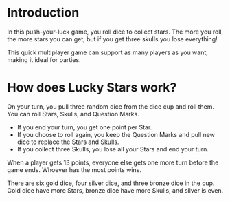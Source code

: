 # Introduction
In this push-your-luck game, you roll dice to collect stars. The more you roll, the more stars you can get, but if you get three skulls you lose everything! 

This quick multiplayer game can support as many players as you want, making it ideal for parties.

# How does Lucky Stars work?
On your turn, you pull three random dice from the dice cup and roll them. You can roll Stars, Skulls, and Question Marks. 

-   If you end your turn, you get one point per Star. 
-   If you choose to roll again, you keep the Question Marks and pull new dice to replace the Stars and Skulls. 
-   If you collect three Skulls, you lose all your Stars and end your turn.

When a player gets 13 points, everyone else gets one more turn before the game ends. Whoever has the most points wins.

There are six gold dice, four silver dice, and three bronze dice in the cup. Gold dice have more Stars, bronze dice have more Skulls, and silver is even.
